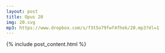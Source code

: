 ```yaml
---
layout: post
title: Opus 20
img: 20.svg
mp3: https://www.dropbox.com/s/f3t5o79fwf4fhek/20.mp3?dl=1
---
```


{% include post_content.html %}
